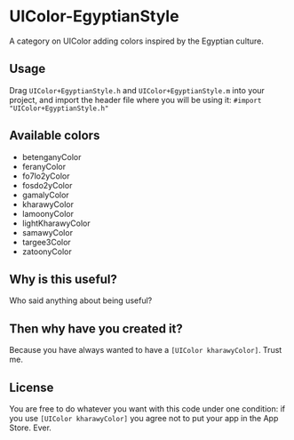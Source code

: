 # UIColor-EgyptianStyle

A category on UIColor adding colors inspired by the Egyptian culture.

## Usage

Drag `UIColor+EgyptianStyle.h` and `UIColor+EgyptianStyle.m` into your project, and import the header file where you will be using it: `#import "UIColor+EgyptianStyle.h"
`

## Available colors

* betenganyColor
* feranyColor
* fo7lo2yColor
* fosdo2yColor
* gamalyColor
* kharawyColor
* lamoonyColor
* lightKharawyColor
* samawyColor
* targee3Color
* zatoonyColor

## Why is this useful?

Who said anything about being useful?

## Then why have you created it?

Because you have always wanted to have a `[UIColor kharawyColor]`. Trust me.

## License

You are free to do whatever you want with this code under one condition: if you use `[UIColor kharawyColor]` you agree not to put your app in the App Store. Ever.